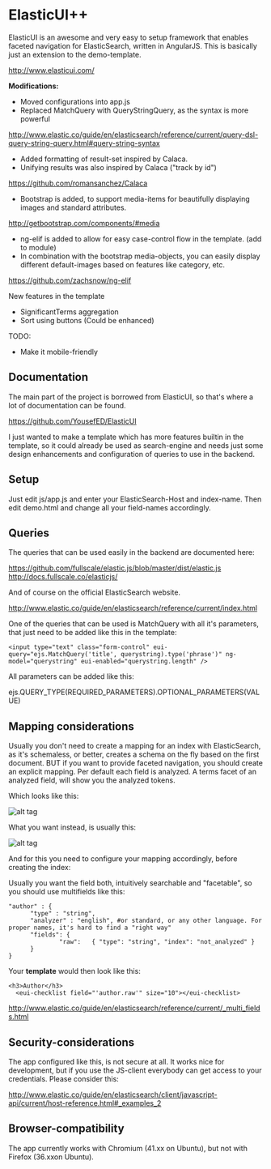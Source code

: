 ElasticUI++ 
===============

ElasticUI is an awesome and very easy to setup framework that enables faceted navigation for ElasticSearch, written in AngularJS.
This is basically just an extension to the demo-template.


http://www.elasticui.com/

**Modifications:**

- Moved configurations into app.js
- Replaced MatchQuery with QueryStringQuery, as the syntax is more powerful

http://www.elastic.co/guide/en/elasticsearch/reference/current/query-dsl-query-string-query.html#query-string-syntax

- Added formatting of result-set inspired by Calaca.
- Unifying results was also inspired by Calaca ("track by id")

https://github.com/romansanchez/Calaca

- Bootstrap is added, to support media-items for beautifully displaying images and standard attributes. 

http://getbootstrap.com/components/#media

- ng-elif is added to allow for easy case-control flow in the template. (add to module)
- In combination with the bootstrap media-objects, you can easily display different default-images based on features like category, etc. 

https://github.com/zachsnow/ng-elif

New features in the template

 - SignificantTerms aggregation
 - Sort using buttons (Could be enhanced)

TODO:
 
- Make it mobile-friendly


Documentation
---------------------

The main part of the project is borrowed from ElasticUI, so that's where a lot of documentation can be found.

https://github.com/YousefED/ElasticUI

I just wanted to make a template which has more features builtin in the template, so it could already be used as search-engine and needs just some design enhancements and configuration of queries to use in the backend. 


Setup
----------

Just edit js/app.js and enter your ElasticSearch-Host and index-name.
Then edit demo.html and change all your field-names accordingly.


Queries
----------

The queries that can be used easily in the backend are documented here:

https://github.com/fullscale/elastic.js/blob/master/dist/elastic.js
http://docs.fullscale.co/elasticjs/

And of course on the official ElasticSearch website.

http://www.elastic.co/guide/en/elasticsearch/reference/current/index.html

One of the queries that can be used is MatchQuery with all it's parameters, that just need to be added like this in the template:


```
<input type="text" class="form-control" eui-query="ejs.MatchQuery('title', querystring).type('phrase')" ng-model="querystring" eui-enabled="querystring.length" />
```

All parameters can be added like this: 

ejs.QUERY_TYPE(REQUIRED_PARAMETERS).OPTIONAL_PARAMETERS(VALUE)


Mapping considerations
---------------------------------

Usually you don't need to create a mapping for an index with ElasticSearch, as it's schemaless, or better, creates a schema on the fly based on the first document.
BUT if you want to provide faceted navigation, you should create an explicit mapping. 
Per default each field is analyzed. 
A terms facet of an analyzed field, will show you the analyzed tokens.

Which looks like this:

![alt tag](https://raw.github.com/svola/ElasticUI-extension/master/doku/facet-bad.png)

What you want instead, is usually this:

![alt tag](https://raw.github.com/svola/ElasticUI-extension/master/doku/doku/facet-good.png)

And for this you need to configure your mapping accordingly, before creating the index:

Usually you want the field both, intuitively searchable and "facetable", so you should use multifields like this:

```
"author" : {
      "type" : "string",
      "analyzer" : "english", #or standard, or any other language. For proper names, it's hard to find a "right way" 
      "fields": {
              "raw":   { "type": "string", "index": "not_analyzed" }
      }
}
```

Your **template** would then look like this:

```
<h3>Author</h3>
  <eui-checklist field="'author.raw'" size="10"></eui-checklist>
```
            
http://www.elastic.co/guide/en/elasticsearch/reference/current/_multi_fields.html


Security-considerations
--------------------------------

The app configured like this, is not secure at all. 
It works nice for development, but if you use the JS-client everybody can get access to your credentials.
Please consider this:

http://www.elastic.co/guide/en/elasticsearch/client/javascript-api/current/host-reference.html#_examples_2


Browser-compatibility
------------------------------

The app currently works with Chromium (41.xx on Ubuntu), but not with Firefox (36.xxon Ubuntu).

